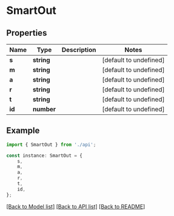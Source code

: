 # SmartOut


## Properties

Name | Type | Description | Notes
------------ | ------------- | ------------- | -------------
**s** | **string** |  | [default to undefined]
**m** | **string** |  | [default to undefined]
**a** | **string** |  | [default to undefined]
**r** | **string** |  | [default to undefined]
**t** | **string** |  | [default to undefined]
**id** | **number** |  | [default to undefined]

## Example

```typescript
import { SmartOut } from './api';

const instance: SmartOut = {
    s,
    m,
    a,
    r,
    t,
    id,
};
```

[[Back to Model list]](../README.md#documentation-for-models) [[Back to API list]](../README.md#documentation-for-api-endpoints) [[Back to README]](../README.md)
